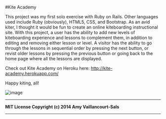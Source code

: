 #Kite Academy

This project was my first solo exercise with Ruby on Rails. Other languages used include Ruby (obviously), HTML5, CSS, and Bootstrap. As an avid kiter, I thought it would be fun to create an online kiteboarding instructional site. With this project, a user has the ability to add new levels of kiteboarding experience and lessons to complement them, in addition to editing and removing either lesson or level. A visitor has the ability to go through the lessons in sequential order by pressing the next button, or revist older lessons by pressing the previous button or going back to the home page where all the lessons are displayed.

Check out Kite Academy on Heroku here:
http://kite-academy.herokuapp.com/

Happy kiting, all!

![image](https://scontent-a-sea.xx.fbcdn.net/hphotos-xfa1/v/t1.0-9/1013322_10101303900938976_623574052_n.jpg?oh=56a803f7a48d42cc63c2c8e5f1aeb1d7&oe=5515B40E)

---
**MIT License Copyright (c) 2014 Amy Vaillancourt-Sals**

---

